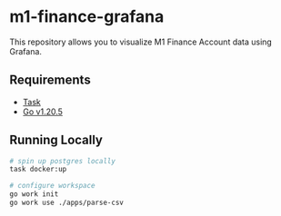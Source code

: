 # m1-finance-grafana

This repository allows you to visualize M1 Finance Account data using Grafana.

## Requirements

- [Task](https://taskfile.dev/usage/)
- [Go v1.20.5](https://go.dev/doc/install)

## Running Locally

```bash
# spin up postgres locally
task docker:up

# configure workspace
go work init
go work use ./apps/parse-csv
```

